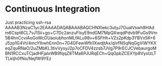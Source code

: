 # Continuous Integration
Just practicing
ssh-rsa AAAAB3NzaC1yc2EAAAADAQABAAABAQCHNXIekc3utyJ7GualVswh8HAdm6Cspt6CL7vJ1Sii+go+C7Dc2anzuFlsyE9ndGM7MpQXwqdPdvb9FuGs9Vm5B4hnCcviAoGoWcDUaoiubhonMLfALu98v+6SFHh+VZs2pKdp3YBVx5K+6J5zp1G4Vt/4mcYlhwhEnn0n+7G4GFewWfh1XwdjtAx/qlvfNSqNqGgViWYKXeqZquRNaO/2uZMbKL3tivVysyJ2p7oCFDV4zzsb7JVg7P9rECJCVebaurgoMBN1RCCxuTCjadHFjalxWB9fqqZ8TMa6PJURqECh+QqGpbZCEXYp8VysIzLTTLkIjh0fNo/NejfW9YEz
